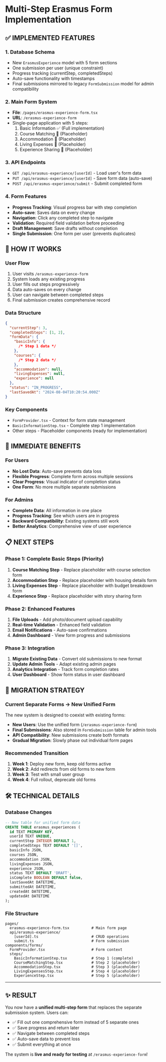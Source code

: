 # Multi-Step Erasmus Form Implementation

## ✅ **IMPLEMENTED FEATURES**

### **1. Database Schema**

- New `ErasmusExperience` model with 5 form sections
- One submission per user (unique constraint)
- Progress tracking (currentStep, completedSteps)
- Auto-save functionality with timestamps
- Final submissions mirrored to legacy `FormSubmission` model for admin compatibility

### **2. Main Form System**

- **File**: `/pages/erasmus-experience-form.tsx`
- **URL**: `/erasmus-experience-form`
- Single-page application with 5 steps:
  1. Basic Information ✅ (Full implementation)
  2. Course Matching 🚧 (Placeholder)
  3. Accommodation 🚧 (Placeholder)
  4. Living Expenses 🚧 (Placeholder)
  5. Experience Sharing 🚧 (Placeholder)

### **3. API Endpoints**

- `GET /api/erasmus-experience/[userId]` - Load user's form data
- `PUT /api/erasmus-experience/[userId]` - Save form data (auto-save)
- `POST /api/erasmus-experience/submit` - Submit completed form

### **4. Form Features**

- **Progress Tracking**: Visual progress bar with step completion
- **Auto-save**: Saves data on every change
- **Navigation**: Click any completed step to navigate
- **Validation**: Required field validation before proceeding
- **Draft Management**: Save drafts without completion
- **Single Submission**: One form per user (prevents duplicates)

## **🔧 HOW IT WORKS**

### **User Flow**

1. User visits `/erasmus-experience-form`
2. System loads any existing progress
3. User fills out steps progressively
4. Data auto-saves on every change
5. User can navigate between completed steps
6. Final submission creates comprehensive record

### **Data Structure**

```json
{
  "currentStep": 3,
  "completedSteps": [1, 2],
  "formData": {
    "basicInfo": {
      /* Step 1 data */
    },
    "courses": {
      /* Step 2 data */
    },
    "accommodation": null,
    "livingExpenses": null,
    "experience": null
  },
  "status": "IN_PROGRESS",
  "lastSavedAt": "2024-08-04T10:20:54.000Z"
}
```

### **Key Components**

- `FormProvider.tsx` - Context for form state management
- `BasicInformationStep.tsx` - Complete step 1 implementation
- Other steps - Placeholder components (ready for implementation)

## **🎯 IMMEDIATE BENEFITS**

### **For Users**

- **No Lost Data**: Auto-save prevents data loss
- **Flexible Progress**: Complete form across multiple sessions
- **Clear Progress**: Visual indicator of completion status
- **One Form**: No more multiple separate submissions

### **For Admins**

- **Complete Data**: All information in one place
- **Progress Tracking**: See which users are in progress
- **Backward Compatibility**: Existing systems still work
- **Better Analytics**: Comprehensive view of user experience

## **📋 NEXT STEPS**

### **Phase 1: Complete Basic Steps (Priority)**

1. **Course Matching Step** - Replace placeholder with course selection form
2. **Accommodation Step** - Replace placeholder with housing details form
3. **Living Expenses Step** - Replace placeholder with budget breakdown form
4. **Experience Step** - Replace placeholder with story sharing form

### **Phase 2: Enhanced Features**

1. **File Uploads** - Add photo/document upload capability
2. **Real-time Validation** - Enhanced field validation
3. **Email Notifications** - Auto-save confirmations
4. **Admin Dashboard** - View form progress and submissions

### **Phase 3: Integration**

1. **Migrate Existing Data** - Convert old submissions to new format
2. **Update Admin Tools** - Adapt existing admin pages
3. **Analytics Integration** - Track form completion rates
4. **User Dashboard** - Show form status in user dashboard

## **🔄 MIGRATION STRATEGY**

### **Current Separate Forms → New Unified Form**

The new system is designed to coexist with existing forms:

- **New Users**: Use the unified form (`/erasmus-experience-form`)
- **Final Submissions**: Also stored in `FormSubmission` table for admin tools
- **API Compatibility**: New submissions create both formats
- **Gradual Migration**: Slowly phase out individual form pages

### **Recommended Transition**

1. **Week 1**: Deploy new form, keep old forms active
2. **Week 2**: Add redirects from old forms to new form
3. **Week 3**: Test with small user group
4. **Week 4**: Full rollout, deprecate old forms

## **🛠️ TECHNICAL DETAILS**

### **Database Changes**

```sql
-- New table for unified form data
CREATE TABLE erasmus_experiences (
  id TEXT PRIMARY KEY,
  userId TEXT UNIQUE,
  currentStep INTEGER DEFAULT 1,
  completedSteps TEXT DEFAULT '[]',
  basicInfo JSON,
  courses JSON,
  accommodation JSON,
  livingExpenses JSON,
  experience JSON,
  status TEXT DEFAULT 'DRAFT',
  isComplete BOOLEAN DEFAULT false,
  lastSavedAt DATETIME,
  submittedAt DATETIME,
  createdAt DATETIME,
  updatedAt DATETIME
);
```

### **File Structure**

```
pages/
  erasmus-experience-form.tsx          # Main form page
  api/erasmus-experience/
    [userId].ts                        # CRUD operations
    submit.ts                          # Form submission
components/forms/
  FormProvider.tsx                     # Form context
  steps/
    BasicInformationStep.tsx           # Step 1 (complete)
    CourseMatchingStep.tsx             # Step 2 (placeholder)
    AccommodationStep.tsx              # Step 3 (placeholder)
    LivingExpensesStep.tsx             # Step 4 (placeholder)
    ExperienceStep.tsx                 # Step 5 (placeholder)
```

---

## **✨ RESULT**

You now have a **unified multi-step form** that replaces the separate submission system. Users can:

- ✅ Fill out one comprehensive form instead of 5 separate ones
- ✅ Save progress and return later
- ✅ Navigate between completed steps
- ✅ Auto-save data to prevent loss
- ✅ Submit everything at once

The system is **live and ready for testing** at `/erasmus-experience-form`!
